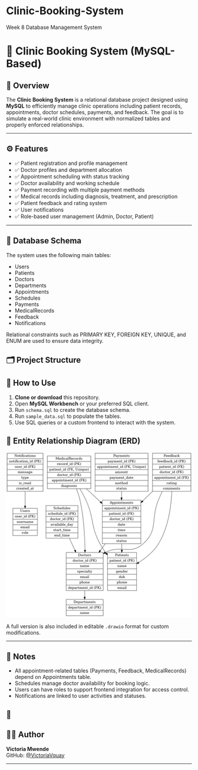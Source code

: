 # Clinic-Booking-System

Week 8 Database Management System
# 🏥 Clinic Booking System (MySQL-Based)

## 📌 Overview

The **Clinic Booking System** is a relational database project designed using **MySQL** to efficiently manage clinic operations including patient records, appointments, doctor schedules, payments, and feedback. The goal is to simulate a real-world clinic environment with normalized tables and properly enforced relationships.

---

## ⚙️ Features

- ✅ Patient registration and profile management  
- ✅ Doctor profiles and department allocation  
- ✅ Appointment scheduling with status tracking  
- ✅ Doctor availability and working schedule  
- ✅ Payment recording with multiple payment methods  
- ✅ Medical records including diagnosis, treatment, and prescription  
- ✅ Patient feedback and rating system  
- ✅ User notifications  
- ✅ Role-based user management (Admin, Doctor, Patient)

---

## 🧱 Database Schema

The system uses the following main tables:

- Users
- Patients
- Doctors
- Departments
- Appointments
- Schedules
- Payments
- MedicalRecords
- Feedback
- Notifications

Relational constraints such as PRIMARY KEY, FOREIGN KEY, UNIQUE, and ENUM are used to ensure data integrity.

## 🗂️ Project Structure

## 🧪 How to Use

1. **Clone or download** this repository.
2. Open **MySQL Workbench** or your preferred SQL client.
3. Run `schema.sql` to create the database schema.
4. Run `sample_data.sql` to populate the tables.
5. Use SQL queries or a custom frontend to interact with the system.

## 🧭 Entity Relationship Diagram (ERD)

![ERD](clinic_booking_system_erd.png)

A full version is also included in editable `.drawio` format for custom modifications.

---

## 📌 Notes

- All appointment-related tables (Payments, Feedback, MedicalRecords) depend on Appointments table.
- Schedules manage doctor availability for booking logic.
- Users can have roles to support frontend integration for access control.
- Notifications are linked to user activities and statuses.

## 🤝 
## 🧑‍💻 Author

**Victoria Mwende**  
GitHub: [@VictoriaVquay](https://github.com/VictoriaVquay)

---





